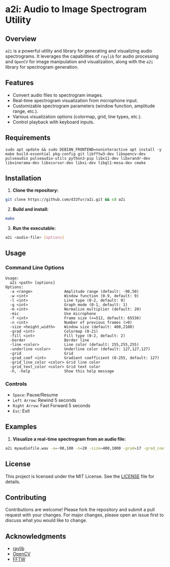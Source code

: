 # a2i: Audio to Image Spectrogram Utility

## Overview

`a2i` is a powerful utility and library for generating and visualizing audio spectrograms. It leverages the capabilities of `raylib` for audio processing and `OpenCV` for image manipulation and visualization, along with the `a2i` library for spectrogram generation.

## Features

- Convert audio files to spectrogram images.
- Real-time spectrogram visualization from microphone input.
- Customizable spectrogram parameters (window function, amplitude range, etc.).
- Various visualization options (colormap, grid, line types, etc.).
- Control playback with keyboard inputs.

## Requirements

```
sudo apt update && sudo DEBIAN_FRONTEND=noninteractive apt install -y make build-essential pkg-config git libfftw3-dev libopencv-dev pulseaudio pulseaudio-utils python3-pip libx11-dev libxrandr-dev libxinerama-dev libxcursor-dev libxi-dev libgl1-mesa-dev cmake
```

## Installation

1. **Clone the repository:**
```sh
git clone https://github.com/d33fur/a2i.git && cd a2i
```

2. **Build and install:**
```sh
make
```

3. **Run the executable:**
```sh
a2i <audio-file> [options]
```

## Usage

### Command Line Options

```
Usage:
  a2i <path> [options]
Options:
  -a <range>              Amplitude range (default: -90,50)
  -w <int>                Window function (0-9, default: 9)
  -l <int>                Line type (0-2, default: 0)
  -g <int>                Graph mode (0-1, default: 1)
  -m <int>                Normalize multiplier (default: 20)
  -mic                    Use microphone
  -f <int>                Frame size (>=512, default: 65536)
  -n <int>                Number of previous frames (>0)
  -size <height,width>    Window size (default: 400,2100)
  -grad <int>             Colormap (0-21)
  -fill <int>             Fill type (0-2, default: 2)
  -border                 Border line
  -line <color>           Line color (default: 255,255,255)
  -underline <color>      Underline color (default: 127,127,127)
  -grid                   Grid
  -grad_coef <int>        Gradient coefficient (0-255, default: 127)
  -grid_line_color <color> Grid line color
  -grid_text_color <color> Grid text color
  -h, -help               Show this help message
```

### Controls

- `Space`: Pause/Resume
- `Left Arrow`: Rewind 5 seconds
- `Right Arrow`: Fast Forward 5 seconds
- `Esc`: Exit

## Examples

1. **Visualize a real-time spectrogram from an audio file:**
```sh
a2i myaudiofile.wav -a=-90,100 -n=20 -size=400,1000 -grad=17 -grad_coef=255 -grid
```

## License

This project is licensed under the MIT License. See the [LICENSE](LICENSE) file for details.

## Contributing

Contributions are welcome! Please fork the repository and submit a pull request with your changes. For major changes, please open an issue first to discuss what you would like to change.

## Acknowledgments

- [raylib](https://www.raylib.com)
- [OpenCV](https://opencv.org)
- [FFTW](https://www.fftw.org)